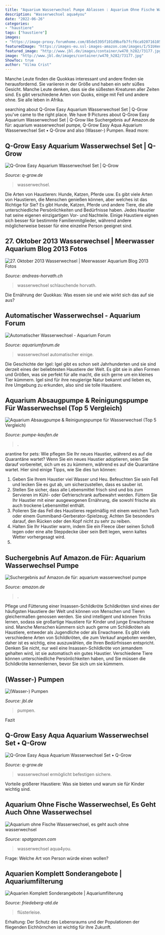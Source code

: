 ```yaml
---
title: "Aquarium Wasserwechsel Pumpe Ablassen : Aquarium Ohne Fische Wasserwechsel, Es Geht Auch Ohne Wasserwechsel"
description: "Wasserwechsel aqua4you"
date: "2022-06-26"
categories:
- "haustiere"
tags: ["haustiere"]
images:
- "https://image-proxy.forumhome.com/85de5395f101d9bafb7fcf6ca920716105f54f7e?url=http:%2F%2Fwww.voelklein-bodensee.de%2Faquarium%2Ftechnik%2Fueberlauf1k.jpg"
featuredImage: "https://images-eu.ssl-images-amazon.com/images/I/51U4en+H8vL._AC_US500_QL65_.jpg"
featured_image: "http://www.jbl.de/images/container/w470_h282/73177.jpg"
image: "http://www.jbl.de/images/container/w470_h282/73177.jpg"
ShowToc: true
author: "Vilma Crist"
---
```



Manche Leute finden die Quokkas interessant und andere finden sie herausfordernd. Sie variieren in der Größe und haben ein sehr süßes Gesicht. Manche Leute denken, dass sie die süßesten Kreaturen aller Zeiten sind. Es gibt verschiedene Arten von Quoks, einige mit Fell und andere ohne. Sie alle leben in Afrika.

	

		
searching about Q-Grow Easy Aquarium Wasserwechsel Set | Q-Grow you've came to the right place. We have 9 Pictures about Q-Grow Easy Aquarium Wasserwechsel Set | Q-Grow like Suchergebnis auf Amazon.de für: aquarium wasserwechsel pumpe, Q-Grow Easy Aqua Aquarium Wasserwechsel Set • Q-Grow and also (Wasser-) Pumpen. Read more:
		
    
## Q-Grow Easy Aquarium Wasserwechsel Set | Q-Grow

<img loading=lazy src="https://i1.wp.com/q-grow.de/wp-content/uploads/2018/12/Wasserwechsel-Set-komplett-Aquarium-Q-grow.jpg?w=1080&amp;is-pending-load=1#038;ssl=1" onerror="this.onerror=null;this.src='https://tse3.mm.bing.net/th?id=OIP.zh9wxYggcWsAAvXfjj8S-gHaFP&amp;pid=15.1';" alt="Q-Grow Easy Aquarium Wasserwechsel Set | Q-Grow">

_Source: q-grow.de_

>wasserwechsel. 

	

Die Arten von Haustieren: Hunde, Katzen, Pferde usw.
Es gibt viele Arten von Haustieren, die Menschen genießen können, aber welches ist das Richtige für Sie? Es gibt Hunde, Katzen, Pferde und andere Tiere, die alle unterschiedliche Persönlichkeiten und Bedürfnisse haben. Jedes Haustier hat seine eigenen einzigartigen Vor- und Nachteile. Einige Haustiere eignen sich besser für bestimmte Familienmitglieder, während andere möglicherweise besser für eine einzelne Person geeignet sind.

    
## 27. Oktober 2013 Wasserwechsel | Meerwasser Aquarium Blog 2013 Fotos

<img loading=lazy src="https://www.andreas-horvath.ch/Blog-2013/files/dsc00881.jpg" onerror="this.onerror=null;this.src='https://tse1.mm.bing.net/th?id=OIP.6XkK6wv0VlYJLu8idGsl6wHaFj&amp;pid=15.1';" alt="27. Oktober 2013 Wasserwechsel | Meerwasser Aquarium Blog 2013 Fotos">

_Source: andreas-horvath.ch_

>wasserwechsel schlauchende horvath. 

	

Die Ernährung der Quokkas: Was essen sie und wie wirkt sich das auf sie aus?

    
## Automatischer Wasserwechsel - Aquarium Forum

<img loading=lazy src="https://image-proxy.forumhome.com/85de5395f101d9bafb7fcf6ca920716105f54f7e?url=http:%2F%2Fwww.voelklein-bodensee.de%2Faquarium%2Ftechnik%2Fueberlauf1k.jpg" onerror="this.onerror=null;this.src='https://tse2.mm.bing.net/th?id=OIP.LwacENIVpiGLHqgs4xnETgHaJo&amp;pid=15.1';" alt="Automatischer Wasserwechsel - Aquarium Forum">

_Source: aquariumforum.de_

>wasserwechsel automatischer einige. 

	

Die Geschichte der Igel:
Igel gibt es schon seit Jahrhunderten und sie sind derzeit eines der beliebtesten Haustiere der Welt. Es gibt sie in allen Formen und Größen, was sie perfekt für alle macht, die sich gerne um ein kleines Tier kümmern. Igel sind für ihre neugierige Natur bekannt und lieben es, ihre Umgebung zu erkunden, also sind sie tolle Haustiere.

    
## Aquarium Absaugpumpe &amp; Reinigungspumpe Für Wasserwechsel (Top 5 Vergleich)

<img loading=lazy src="https://www.pumpe-kaufen.de/images/aquarium-wasserwechsel-skizze330x330.jpg?crc=323808809" onerror="this.onerror=null;this.src='https://tse4.mm.bing.net/th?id=OIP.lS_XQy2J9dIGfPmyuvYZkAAAAA&amp;pid=15.1';" alt="Aquarium Absaugpumpe &amp; Reinigungspumpe für Wasserwechsel (Top 5 Vergleich)">

_Source: pumpe-kaufen.de_

>. 

	

arantine for pets: Wie pflegen Sie Ihr neues Haustier, während es auf die Quarantäne wartet?
Wenn Sie ein neues Haustier adoptieren, seien Sie darauf vorbereitet, sich um es zu kümmern, während es auf die Quarantäne wartet. Hier sind einige Tipps, wie Sie dies tun können:
1. Geben Sie Ihrem Haustier viel Wasser und Heu. Befeuchten Sie sein Fell und lecken Sie es gut ab, um sicherzustellen, dass es sauber ist.
2. Stellen Sie sicher, dass alle Lebensmittel frisch sind und bis zum Servieren im Kühl- oder Gefrierschrank aufbewahrt werden. Füttern Sie Ihr Haustier mit einer ausgewogenen Ernährung, die sowohl frische als auch trockene Lebensmittel enthält.
3. Polieren Sie das Fell des Haustieres regelmäßig mit einem weichen Tuch oder einem Gummiband-Gerberator-Spielzeug; Achten Sie besonders darauf, den Rücken oder den Kopf nicht zu sehr zu reiben.
4. Halten Sie Ihr Haustier warm, indem Sie ein Fleece über seinen Schoß legen oder eine alte Steppdecke über sein Bett legen, wenn kaltes Wetter vorhergesagt wird.
5.

    
## Suchergebnis Auf Amazon.de Für: Aquarium Wasserwechsel Pumpe

<img loading=lazy src="https://images-eu.ssl-images-amazon.com/images/I/51U4en+H8vL._AC_US500_QL65_.jpg" onerror="this.onerror=null;this.src='https://tse1.mm.bing.net/th?id=OIP.JPMJiYj32K21POuYY1OFDwHaHa&amp;pid=15.1';" alt="Suchergebnis auf Amazon.de für: aquarium wasserwechsel pumpe">

_Source: amazon.de_

>. 

	

Pflege und Fütterung einer Insassen-Schildkröte
Schildkröten sind eines der häufigsten Haustiere der Welt und können von Menschen und Tieren gleichermaßen genossen werden. Sie sind intelligent und können Tricks lernen, sodass sie großartige Haustiere für Kinder und junge Erwachsene sind. Manche Menschen kümmern sich auch gerne um Schildkröten als Haustiere, entweder als Jugendliche oder als Erwachsene. Es gibt viele verschiedene Arten von Schildkröten, die zum Verkauf angeboten werden, daher ist es wichtig, eine auszuwählen, die Ihren Bedürfnissen entspricht. Denken Sie nicht, nur weil eine Insassen-Schildkröte von jemandem gehalten wird, ist sie automatisch ein gutes Haustier. Verschiedene Tiere können unterschiedliche Persönlichkeiten haben, und Sie müssen die Schildkröte kennenlernen, bevor Sie sich um sie kümmern.

    
## (Wasser-) Pumpen

<img loading=lazy src="http://www.jbl.de/images/container/w470_h282/73177.jpg" onerror="this.onerror=null;this.src='https://tse3.mm.bing.net/th?id=OIP.yNi7LGjAjJgmB-jW74ILyQAAAA&amp;pid=15.1';" alt="(Wasser-) Pumpen">

_Source: jbl.de_

>pumpen. 

	

Fazit

    
## Q-Grow Easy Aqua Aquarium Wasserwechsel Set • Q-Grow

<img loading=lazy src="https://i0.wp.com/q-grow.de/wp-content/uploads/2018/12/Wasserwechselset-Aquarium-Q-grow.jpg?w=1080&amp;ssl=1" onerror="this.onerror=null;this.src='https://tse4.mm.bing.net/th?id=OIP.xsD902m7f_peMXoO8wLj4wHaEj&amp;pid=15.1';" alt="Q-Grow Easy Aqua Aquarium Wasserwechsel Set • Q-Grow">

_Source: q-grow.de_

>wasserwechsel ermöglicht befestigen sichere. 

	

Vorteile größerer Haustiere: Was sie bieten und warum sie für Kinder wichtig sind.

    
## Aquarium Ohne Fische Wasserwechsel, Es Geht Auch Ohne Wasserwechsel

<img loading=lazy src="https://spatganzen.com/chlrg/UvF2obN60CimH9QNx40awAHaFc.jpg" onerror="this.onerror=null;this.src='https://tse2.mm.bing.net/th?id=OIP.mhkmXK-i2XW3m9JzZfM-ywAAAA&amp;pid=15.1';" alt="Aquarium ohne Fische Wasserwechsel, es geht auch ohne wasserwechsel">

_Source: spatganzen.com_

>wasserwechsel aqua4you. 

	

Frage: Welche Art von Person würde einen wollen?

    
## Aquarien Komplett Sonderangebote | Aquariumfilterung

<img loading=lazy src="http://www.friedeberg-atd.de/index.php?rex_resize=196w__46.jpg" onerror="this.onerror=null;this.src='https://tse1.mm.bing.net/th?id=OIP.SbdVztGlv4v9F_vVKe16PAAAAA&amp;pid=15.1';" alt="Aquarien Komplett Sonderangebote | Aquariumfilterung">

_Source: friedeberg-atd.de_

>flüsterleise. 

	

Erhaltung: Der Schutz des Lebensraums und der Populationen der fliegenden Eichhörnchen ist wichtig für ihre Zukunft.

